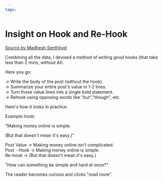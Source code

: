```yaml
---
tags: 
---
```

# Insight on Hook and Re-Hook

[Source by Madhesh Senthilvel](https://www.linkedin.com/posts/madheshs_ive-written-140-linkedin-posts-in-the-past-activity-7240563990131589120-Yoh3?utm_source=share&utm_medium=member_desktop)

Combining all the data, I devised a method of writing good hooks (that take less than 2 mins, without AI).  
  
Here you go:  
  
→ Write the body of the post (without the hook).  
→ Summarize your entire post's value in 1-2 lines.  
→ Turn those value lines into a single bold statement.  
→ Rehook using opposing words like "but","though", etc.  
  
Here's how it looks in practice.  
  
Example hook:  
  
"Making money online is simple.  
  
(But that doesn't mean it's easy.)"  
  
Post Value → Making money online isn't complicated.  
Post - Hook → Making money online is simple.  
Re-hook → (But that doesn't mean it's easy.)  
  
"How can something be simple and hard at once?"  
  
The reader becomes curious and clicks "read more".